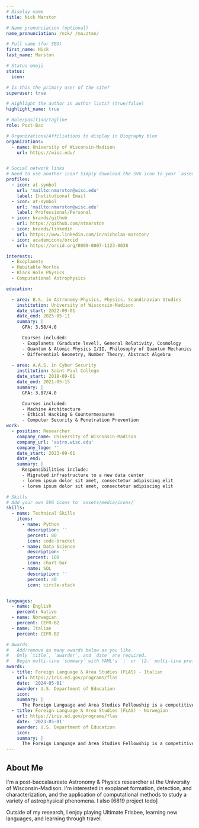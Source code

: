 ```yaml
---
# Display name
title: Nick Marston

# Name pronunciation (optional)
name_pronunciation: /nɪk/ /maɹztən/

# Full name (for SEO)
first_name: Nick
last_name: Marston

# Status emoji
status:
  icon: 

# Is this the primary user of the site?
superuser: true

# Highlight the author in author lists? (true/false)
highlight_name: true

# Role/position/tagline
role: Post-Bac

# Organizations/Affiliations to display in Biography blox
organizations:
  - name: University of Wisconsin-Madison
    url: https://wisc.edu/


# Social network links
# Need to use another icon? Simply download the SVG icon to your `assets/media/icons/` folder.
profiles:
  - icon: at-symbol
    url: 'mailto:nmarston@wisc.edu'
    label: Institutional Email
  - icon: at-symbol
    url: 'mailto:nmarston@wisc.edu'
    label: Professional/Personal    
  - icon: brands/github
    url: https://github.com/ntmarston
  - icon: brands/linkedin
    url: https://www.linkedin.com/in/nicholas-marston/
  - icon: academicons/orcid
    url: https://orcid.org/0009-0007-1123-0038

interests:
  - Exoplanets
  - Habitable Worlds
  - Black Hole Physics
  - Computational Astrophysics

education:

  - area: B.S. in Astronomy-Physics, Physics, Scandinavian Studies
    institution: University of Wisconsin-Madison
    date_start: 2022-09-01
    date_end: 2025-05-11
    summary: |
      GPA: 3.58/4.0

      Courses included:
      - Exoplanets (Graduate level), General Relativity, Cosmology
      - Quantum & Atomic Physics I/II, Philosophy of Quantum Mechanics
      - Differential Geometry, Number Theory, Abstract Algebra
      
  - area: A.A.S. in Cyber Security
    institution: Saint Paul College
    date_start: 2018-09-01
    date_end: 2021-05-15
    summary: |
      GPA: 3.87/4.0

      Courses included:
      - Machine Architecture
      - Ethical Hacking & Countermeasures
      - Computer Security & Penetration Prevention
work:
  - position: Researcher
    company_name: University of Wisconsin-Madison
    company_url: 'astro.wisc.edu'
    company_logo: ''
    date_start: 2023-09-01
    date_end:
    summary: |
      Responsibilities include:
      - Migrated infrastructure to a new data center
      - lorem ipsum dolor sit amet, consectetur adipiscing elit
      - lorem ipsum dolor sit amet, consectetur adipiscing elit

# Skills
# Add your own SVG icons to `assets/media/icons/`
skills:
  - name: Technical Skills
    items:
      - name: Python
        description: ''
        percent: 80
        icon: code-bracket
      - name: Data Science
        description: ''
        percent: 100
        icon: chart-bar
      - name: SQL
        description: ''
        percent: 40
        icon: circle-stack


languages:
  - name: English
    percent: Native
  - name: Norwegian
    percent: CEFR-B2
  - name: Italian
    percent: CEFR-B2

# Awards.
#   Add/remove as many awards below as you like.
#   Only `title`, `awarder`, and `date` are required.
#   Begin multi-line `summary` with YAML's `|` or `|2-` multi-line prefix and indent 2 spaces below.
awards:
  - title: Foreign Language & Area Studies (FLAS) - Italian
    url: https://iris.ed.gov/programs/flas
    date: '2024-05-01'
    awarder: U.S. Department of Education
    icon: 
    summary: |
      The Foreign Language and Area Studies Fellowship is a competitive grant funded by the U.S. Department of Education. The grant provides a total of \$8,500 to assist students in acquiring foreign language and either area or international studies competencies. I received this grant for the second consecutive year to take an advanced Italian language course through the Umbra Institute. Through this course I reached a CEFR-B2 (Upper-intermediate) fluency level.
  - title: Foreign Language & Area Studies (FLAS) - Norwegian
    url: https://iris.ed.gov/programs/flas
    date: '2023-05-01'
    awarder: U.S. Department of Education
    icon: 
    summary: |
      The Foreign Language and Area Studies Fellowship is a competitive grant awarded to undergraduate and graduate students funded by the U.S. Department of Education. The grant provides a total of \$8,500 to assist students in acquiring foreign language and either area or international studies competencies. I received this grant to take an advanced Norwegian language course at UiO, through which I reached CEFR-B2/C1 (Upper Intermediate/Advanced) fluency.
---
```


## About Me

I'm a post-baccalaureate Astronomy & Physics researcher at the University of Wisconsin-Madison. I'm interested in 
exoplanet formation, detection, and characterization, and the application of computational methods to study a variety of astrophysical phenomena.
I also \[6819 project todo\]

Outside of my research, I enjoy playing Ultimate Frisbee, learning new languages, and learning through travel.
